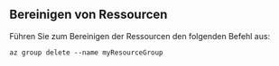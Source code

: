 ## <a name="clean-up-resources"></a>Bereinigen von Ressourcen

Führen Sie zum Bereinigen der Ressourcen den folgenden Befehl aus:

```azurecli-interactive
az group delete --name myResourceGroup
```

